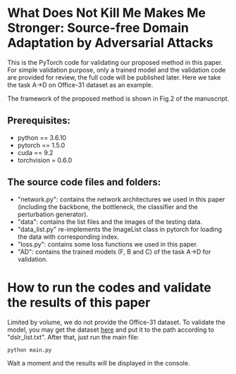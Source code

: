 
# What Does Not Kill Me Makes Me Stronger: Source-free Domain Adaptation by Adversarial Attacks

This is the PyTorch code for validating our proposed method in this paper. For simple validation purpose, only a trained model and the validation code are provided for review, the full code will be published later. Here we take the task A->D on Office-31 dataset as an example. 

The framework of the proposed method is shown in Fig.2 of the manuscript.

## Prerequisites: 

* python == 3.6.10 
* pytorch ==  1.5.0 
* cuda == 9.2
* torchvision = 0.6.0


## The source code files and folders:

  * "network.py": contains the network architectures we used in this paper (including the backbone, the bottleneck, the classifier and the perturbation generator).
  * "data": contains the list files and the images of the testing data.
  * "data_list.py" re-implements the ImageList class in pytorch for loading the data with corresponding index. 
  * "loss.py": contains some loss functions we used in this paper.
  * "AD": contains the trained models (F, B and C) of the task A->D for validation.
  
  
# How to run the codes and validate the results of this paper

Limited by volume, we do not provide the Office-31 dataset. To validate the model, you may get the dataset [here](https://drive.google.com/file/d/0B4IapRTv9pJ1WGZVd1VDMmhwdlE/view) and put it to the path according to "dslr_list.txt". After that, just run the main file: 

```
python main.py
```

Wait a moment and the results will be displayed in the console. 


